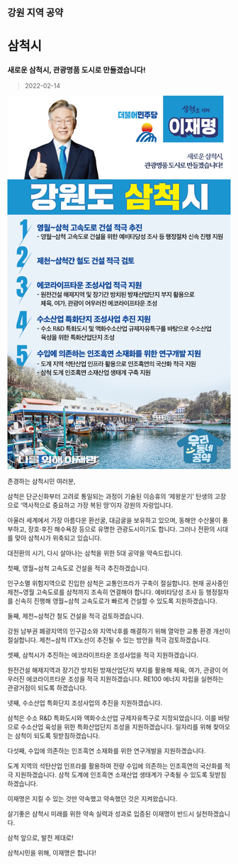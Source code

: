 ## 강원 지역 공약

# 삼척시

### 새로운 삼척시, 관광명품 도시로 만들겠습니다!
> 2022-02-14

![삼척시 지역공약](./005_010_004.png)

존경하는 삼척시민 여러분,

 

삼척은 단군신화부터 고려로 통일되는 과정이 기술된 이승휴의 ‘제왕운기’ 탄생의 고장으로 ‘역사적으로 중요하고 가장 복된 땅’이자 강원의 자랑입니다.

 

아울러 세계에서 가장 아름다운 환선굴, 대금굴을 보유하고 있으며, 동해안 수산물이 풍부하고, 장호·후진 해수욕장 등으로 유명한 관광도시이기도 합니다. 그러나 전환의 시대를 맞아 삼척시가 위축되고 있습니다. 

 

대전환의 시기, 다시 살아나는 삼척을 위한 5대 공약을 약속드립니다.

 

첫째, 영월~삼척 고속도로 건설을 적극 추진하겠습니다.

인구소멸 위험지역으로 진입한 삼척은 교통인프라가 구축이 절실합니다. 현재 공사중인 제천~영월 고속도로를 삼척까지 조속히 연결해야 합니다. 예비타당성 조사 등 행정절차를 신속히 진행해 영월~삼척 고속도로가 빠르게 건설할 수 있도록 지원하겠습니다. 

 

둘째, 제천~삼척간 철도 건설을 적극 검토하겠습니다.

강원 남부권 폐광지역의 인구감소와 지역낙후를 해결하기 위해 열악한 교통 환경 개선이 절실합니다. 제천~삼척 ITX노선이 추진될 수 있는 방안을 적극 검토하겠습니다.

 

셋째, 삼척시가 추진하는 에코라이프타운 조성사업을 적극 지원하겠습니다.

원전건설 해제지역과 장기간 방치된 방재산업단지 부지를 활용해 체육, 여가, 관광이 어우러진 에코라이프타운 조성을 적극 지원하겠습니다. RE100 에너지 자립을 실현하는 관광거점이 되도록 하겠습니다.  

 

넷째, 수소산업 특화단지 조성사업의 추진을 지원하겠습니다.

삼척은 수소 R&D 특화도시와 액화수소산업 규제자유특구로 지정되었습니다. 이를 바탕으로 수소산업 육성을 위한 특화산업단지 조성을 지원하겠습니다. 일자리를 위해 찾아오는 삼척이 되도록 뒷받침하겠습니다.

 

다섯째, 수입에 의존하는 인조흑연 소재화를 위한 연구개발을 지원하겠습니다. 

도계 지역의 석탄산업 인프라를 활용하여 전량 수입에 의존하는 인조흑연의 국산화를 적극 지원하겠습니다. 삼척 도계에 인조흑연 소재산업 생태계가 구축될 수 있도록 뒷받침하겠습니다.

 

이재명은 지킬 수 있는 것만 약속했고 약속했던 것은 지켜왔습니다.

살기좋은 삼척시 미래를 위한 약속 실력과 성과로 입증된 이재명이 반드시 실천하겠습니다.

 

삼척 앞으로, 발전 제대로!

삼척시민을 위해, 이재명은 합니다! 

						